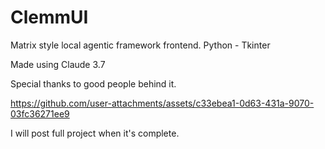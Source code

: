 # ClemmUI
Matrix style local agentic framework frontend. Python - Tkinter

Made using Claude 3.7

Special thanks to good people behind it.



https://github.com/user-attachments/assets/c33ebea1-0d63-431a-9070-03fc36271ee9

I will post full project when it's complete.
